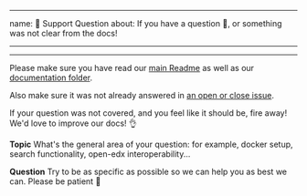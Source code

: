 
---
name: 🤗 Support Question
about: If you have a question 💬, or something was not clear from the docs!

---

<!-- ^ Click "Preview" for a nicer view! ^
We primarily use GitHub as an issue tracker. If however you're encountering an issue not covered in the docs, we may be able to help! -->

---

Please make sure you have read our [main Readme](https://github.com/openfun/ralph) as well as our [documentation folder](https://github.com/openfun/ralph/tree/master/docs).

Also make sure it was not already answered in [an open or close issue](https://github.com/openfun/ralph/issues).

If your question was not covered, and you feel like it should be, fire away! We'd love to improve our docs! 👌

**Topic**
What's the general area of your question: for example, docker setup, search functionality, open-edx interoperability...

**Question**
Try to be as specific as possible so we can help you as best we can. Please be patient 🙏
